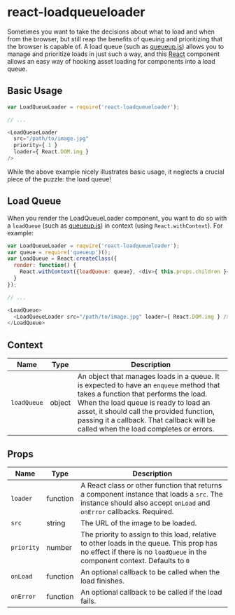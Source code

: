 react-loadqueueloader
=====================

Sometimes you want to take the decisions about what to load and when from the
browser, but still reap the benefits of queuing and prioritizing that the
browser is capable of. A load queue (such as [queueup.js]) allows you to manage
and prioritize loads in just such a way, and this [React] component allows an
easy way of hooking asset loading for components into a load queue.


Basic Usage
-----------

```javascript
var LoadQueueLoader = require('react-loadqueueloader');

// ...

<LoadQueueLoader
  src="/path/to/image.jpg"
  priority={ 1 }
  loader={ React.DOM.img }
/>

```

While the above example nicely illustrates basic usage, it neglects a crucial
piece of the puzzle: the load queue!


Load Queue
----------

When you render the LoadQueueLoader component, you want to do so with a
`loadQueue` (such as [queueup.js]) in context (using `React.withContext`).
For example:

```javascript
var LoadQueueLoader = require('react-loadqueueloader');
var queue = require('queueup')();
var LoadQueue = React.createClass({
  render: function() {
    React.withContext({loadQueue: queue}, <div>{ this.props.children }</div>);
  }
});

// ...

<LoadQueue>
  <LoadQueueLoader src="/path/to/image.jpg" loader={ React.DOM.img } />
</LoadQueue>

```


Context
-------

<table>
  <thead>
    <th>Name</th>
    <th>Type</th>
    <th>Description</th>
  </thead>
  <tbody>
    <tr>
      <td><code>loadQueue</code></td>
      <td>object</td>
      <td>An object that manages loads in a queue. It is expected to have an
          <code>enqueue</code> method that takes a function that performs the
          load. When the load queue is ready to load an asset, it should call
          the provided function, passing it a callback. That callback will be
          called when the load completes or errors.</td>
    </tr>
  </tbody>
</table>


Props
-----

<table>
  <thead>
    <th>Name</th>
    <th>Type</th>
    <th>Description</th>
  </thead>
  <tbody>
    <tr>
      <td><code>loader</code></td>
      <td>function</td>
      <td>A React class or other function that returns a component instance
          that loads a <code>src</code>. The instance should also accept
          <code>onLoad</code> and <code>onError</code> callbacks. Required.</td>
    </tr>
    <tr>
      <td><code>src</code></td>
      <td>string</td>
      <td>The URL of the image to be loaded.</td>
    </tr>
    <tr>
      <td><code>priority</code></td>
      <td>number</td>
      <td>The priority to assign to this load, relative to other loads in the
          queue. This prop has no effect if there is no <code>loadQueue</code>
          in the component context. Defaults to <code>0</code></td>
    </tr>
    <tr>
      <td><code>onLoad</code></td>
      <td>function</td>
      <td>An optional callback to be called when the load finishes.</td>
    </tr>
    <tr>
      <td><code>onError</code></td>
      <td>function</td>
      <td>An optional callback to be called if the load fails.</td>
    </tr>
  </tbody>
</table>


[React]: http://facebook.github.io/react/
[queueup.js]: http://github.com/hzdg/queueup.js/
